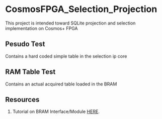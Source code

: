 # CosmosFPGA_Selection_Projection
This project is intended toward SQLite projection and selection implementation on Cosmos+ FPGA

## Pesudo Test
Contains a hard coded simple table in the selection ip core
## RAM Table Test
Contains an actual acquired table loaded in the BRAM
## Resources
1) Tutorial on BRAM Interface/Module [HERE](https://www.youtube.com/watch?v=BUVbKonhc2w).
